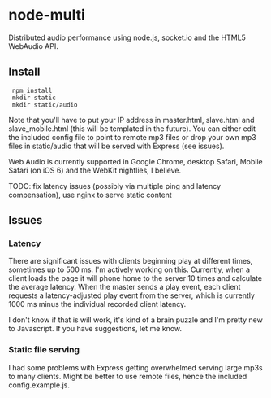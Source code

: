 # node-multi

Distributed audio performance using node.js, socket.io and the HTML5 WebAudio API.

## Install

     npm install
     mkdir static
     mkdir static/audio

Note that you'll have to put your IP address in master.html, slave.html and slave_mobile.html (this will be templated in the future).  You can either edit the included config file to point to remote mp3 files or drop your own mp3 files in static/audio that will be served with Express (see issues).

Web Audio is currently supported in Google Chrome, desktop Safari, Mobile Safari (on iOS 6) and the WebKit nightlies, I believe.

TODO: fix latency issues (possibly via multiple ping and latency compensation), use nginx to serve static content

## Issues

### Latency

There are significant issues with clients beginning play at different times, sometimes up to 500 ms.  I'm actively working on this.  Currently, when a client loads the page it will phone home to the server 10 times and calculate the average latency.  When the master sends a play event, each client requests a latency-adjusted play event from the server, which is currently 1000 ms minus the individual recorded client latency.

I don't know if that is will work, it's kind of a brain puzzle and I'm pretty new to Javascript.  If you have suggestions, let me know.

### Static file serving

I had some problems with Express getting overwhelmed serving large mp3s to many clients.
Might be better to use remote files, hence the included config.example.js.
